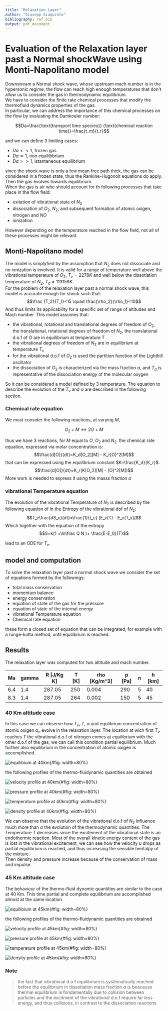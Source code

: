 ```yaml
---
title: "Relaxation Layer"
author: "Giusepp Giaquinto"
bibliography: ref.bib
output: pdf_document
---
```


# Evaluation of the Relaxation layer past a Normal shockWave using Monti-Napolitano model

Downstream a Normal shock wave, whose upstream mach number is in the hypersonic regime,
the flow can reach high enough temperatures that don't allow us to consider the 
gas in thermodynamic equilibrium.   
We have to consider the finite rate chemical processes that modify the 
thermofluid dynamics properties of the gas.  
In particular, we can address the importance of this chemical processes on the flow
by evaluating the Damkoeler number:

$$Da=\frac{\text{transport time species}}
{\text{chemical reaction time}}=\frac{t_m}{t_r}$$

and we can define 3 limiting cases:

- $Da<<1$, frozen gas
- $Da\simeq 1$, non equilibbrium
- $Da>>1$, istantaneous equilibrium

since the shock wave is only a few mean free
path thick, the gas can be considered in a frozen state, thus the Rankine-Hugonoit
equations do apply.  
Then the gas evolves towards equilibrium.  
When the gas is air whe should account for th following processes that take place in the flow field:

- exitation of vibrational state of $N_2$
- dissociation of $O_2$, $N_2$, and subsequent formation of atomic oxigen, nitrogen
and $NO$ 
- ionization

However depending on the temperature reached in the flow field, not all of these
processes might be relevant.

## Monti-Napolitano model

The model is simplyfied by the assumption that $N_2$ does
not dissociate and no ionization is involved.
It is valid for a range of temperature well above the vibrational temperature
of $O_2$, $T_v=2279K$ and well below the dissotiation temperature of $N_2$, $T_d=113159K$.  
For the problem of the relaxation layer past a normal shock wave, this model is 
accurate enough for shock such that:
$$\frac {T_2}{T_1}<15 \quad \frac{\rho_2}{\rho_1}<10$$
And thus limits its applicability for a specific set of range of altitudes and Mach number.
This model assumes that:

- the vibrational, rotational and translational degrees of freedom of $O_2$, 
the translational, rotational degrees of freedom of $N_2$, the translational d.o.f
of $O$ are in equilibrium at temperature T
- the vibrational degrees of freedom of $N_2$ are in equilibrium at temperature $T_v$
- for the vibrational d.o.f of $O_2$ is used the partition function of the Lighthill oscillator
- the dissociation of $O_2$ is characterized via the mass fraction $\alpha$,
and $T_\alpha$ is representative of the dissociation energy of the molecular oxygen

So it can be considered a model defined by 3 temperature.
The equation to describe the evolution of the $T_v$ and $\alpha$ are described 
in the following section.

### Chemical rate equation

We must consider the following reactions, at varying $M$, 

$$O_2 + M  \leftrightarrow 2O + M$$

thus we have 3 reactions, for $M$ equal to $O$, $O_2$ and $N_2$.
the chemical rate equation, expressed via molar concentration is:
$$\frac{d[O]}{dt}=K_d[O_2][M] - K_r[O]^2[M]$$
that can be expressed using the equilibrium constant $K=\frac{K_d}{K_r}$.
$$\frac{d[O]}{dt}=K_r(K[O_2][M] - [O]^2[M])$$
More work is needed to express it using the masss fraction $\alpha$

### vibrational Temperature equation

The evolution of the vibrational Temperature of $N_2$ is described by the following
equation of in the Entropy of the vibrational dof of $N_2$:
$$T_v\frac{dS_v}{dt}=\frac{1}{t_c} [E_v(T) - E_v(T_v)]$$
Which together with the equation of the entropy
$$S=k(1 +\ln\frac Q N )+ \frac{E-E_0}{T}$$

lead to an ODE for $T_v$.

## model and computation

To solve the relaxation layer past a normal shock wave  we  consider the set of 
equations formed by the followings:

- total mass conservation
- momentum balance
- energy conservation
- equation of state of the gas for the pressure
- equation of state of the internal energy
- vibrational Temperature equation
- Chemical rate equation

these form a closed set of equation that can be integrated, for example with a 
runge-kutta method, until equilibrium is reached.

## Results

The relaxation layer was computed for two altitude and mach number.

| Ma  | gamma | R [J/Kg K] | T [K]| rho [Kg/m^3] | p [Pa] | n   | h [km]|
| --- | ----- | ------     | ---  | -----        | ---    | --- | ---   |
| 6.4 | 1.4   | 287.05     | 250  | 0.004        | 290    | 5   | 40    | 
| 8.3 | 1.4   | 287.05     | 264  | 0.002        | 150    | 5   | 45    |

### 40 Km altitude case
In this case we can observe how $T_v$, $T$, $\alpha$ and equlibrium concentration 
of atomic oxigen $\alpha_e$ evolve in the relaxation layer. The location at wich
first $T_v$ reaches $T$ the vibrational d.o.f of nitrogen comes at equilibrium with
the other d.o.f of the gas, we can call this condition partial equilibrium. Much further
also equilibrium in the concentration of atomic oxigen is accomplished.  

![equilibium at 40km](images/40km/equilibrium.png){#fig: width=80%}  

the following profiles of the thermo-fluidynamic quantities are obtained

![velocity profile at 40km](./images/40km/u.png){#fig: width=80%}

![pressure profile at 40km](./images/40km/p.png){#fig: width=80%}

![temperature profile at 40km](./images/40km/T.png){#fig: width=80%}

![density profile at 40km](./images/40km/rho.png){#fig: width=80%}

We can observe that the evolution of the vibrational d.o.f of $N_2$ influence
much more than $\alpha$ the evolution of  the thermodynamic quantities.
The Temperature $T$ decreases since the excitement of the vibrational state  is
an endothermic reaction.
Most of the overall kinetic energy content of the gas is lost in the 
vibrational excitement, we can see how the velocity $u$ drops as partial equilibrium
is reached, and thus increasing the sensible hentalpy of the mixture.  
Then density and pressure increase because of the conservation of mass and impulse.

### 45 Km altitude case
The behaviour of the thermo-fluid dynamic quantities are similar to the case at 
40 Km.
This time partial and complete equilibrium are accomplished almost at the same location.

![equilibium at 45km](./images/45km/equilibrium.png){#fig: width=80%}

the following profiles of the thermo-fluidynamic quantities are obtained

![velocity profile at 45km](./images/45km/u.png){#fig: width=80%}

![pressure profile at 45km](./images/45km/p.png){#fig: width=80%}

![temperature profile at 45km](./images/45km/T.png){#fig: width=80%}

![density profile at 45km](./images/45km/rho.png){#fig: width=80%}

### Note
> the fact that vibrational d.o.f equilibrium is systematically reached before the
equilibrium in dissotiation mass fraction $\alpha$ is beacause thermal equilibrium is
fondamentally due to collision between particles and the excitment of the vibrational
d.o.f require far less energy, and thus collisions, in contrast to the dissociation 
reactions
